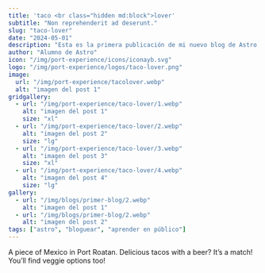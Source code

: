 ```yaml
---
title: 'taco <br class="hidden md:block">lover'
subtitle: "Non reprehenderit ad deserunt."
slug: "taco-lover"
date: "2024-05-01"
description: "Esta es la primera publicación de mi nuevo blog de Astro."
author: "Alumno de Astro"
icon: "/img/port-experience/icons/iconayb.svg"
logo: "/img/port-experience/logos/taco-lover.png"
image:
  url: "/img/port-experience/tacolover.webp"
  alt: "imagen del post 1"
gridgallery:
  - url: "/img/port-experience/taco-lover/1.webp"
    alt: "imagen del post 1"
    size: "xl"
  - url: "/img/port-experience/taco-lover/2.webp"
    alt: "imagen del post 2"
    size: "lg"
  - url: "/img/port-experience/taco-lover/3.webp"
    alt: "imagen del post 3"
    size: "xl"
  - url: "/img/port-experience/taco-lover/4.webp"
    alt: "imagen del post 4"
    size: "lg"
gallery:
  - url: "/img/blogs/primer-blog/2.webp"
    alt: "imagen del post 1"
  - url: "/img/blogs/primer-blog/2.webp"
    alt: "imagen del post 2"
tags: ["astro", "bloguear", "aprender en público"]
---
```

A piece of Mexico in Port Roatan. Delicious tacos with a beer? It’s a match!  You’ll find veggie&nbsp;options&nbsp;too!